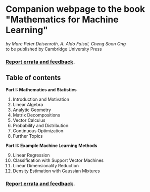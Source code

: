 # Companion webpage to the book "Mathematics for Machine Learning"

*by Marc Peter Deisenroth, A. Aldo Faisal, Cheng Soon Ong*  
to be published by Cambridge University Press

### [Report errata and feedback](https://github.com/mml-book/mml-book.github.io/issues).

## Table of contents

**Part I: Mathematics and Statistics**  

1. Introduction and Motivation
2. Linear Algebra
3. Analytic Geometry
4. Matrix Decompositions
5. Vector Calculus
6. Probability and Distribution
7. Continuous Optimization
8. Further Topics  

**Part II: Example Machine Learning Methods**  

9. Linear Regression
10. Classification with Support Vector Machines
11. Linear Dimensionality Reduction
12. Density Estimation with Gaussian Mixtures

### [Report errata and feedback](https://github.com/mml-book/mml-book.github.io/issues).
